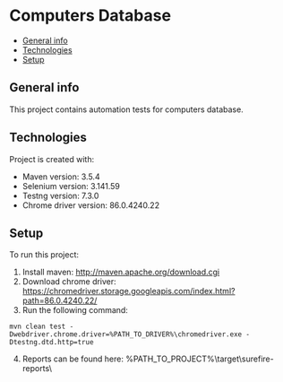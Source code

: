 # Computers Database

* [General info](#general-info) 
* [Technologies](#technologies) 
* [Setup](#setup) 
 
## General info 
This project contains automation tests for computers database.   

## Technologies 
Project is created with: 
* Maven version: 3.5.4
* Selenium version: 3.141.59 
* Testng version: 7.3.0
* Chrome driver version: 86.0.4240.22

## Setup 
To run this project: 
1. Install maven: http://maven.apache.org/download.cgi 
2. Download chrome driver: https://chromedriver.storage.googleapis.com/index.html?path=86.0.4240.22/
3. Run the following command: 
```aidl
mvn clean test -Dwebdriver.chrome.driver=%PATH_TO_DRIVER%\chromedriver.exe -Dtestng.dtd.http=true
```
4. Reports can be found here: %PATH_TO_PROJECT%\target\surefire-reports\